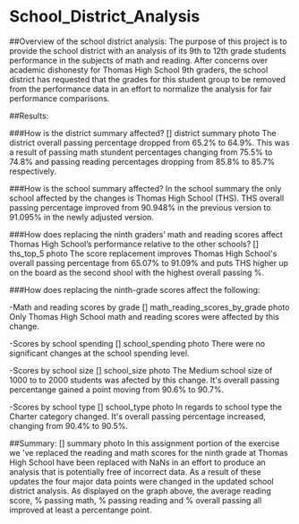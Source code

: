 # School_District_Analysis

##Overview of the school district analysis: 
The purpose of this project is to provide the school district with an analysis of its 9th to 12th grade students performance in the subjects of math and reading. 
After concerns over academic dishonesty for Thomas High School 9th graders, the school district has requested that the grades for this student group to be removed from the performance data in an effort to normalize the analysis for fair performance comparisons.

##Results: 

###How is the district summary affected?
[] district summary photo
The district overall passing percentage dropped from 65.2% to 64.9%. This was a result of passing math stundent percentages changing from 75.5% to 74.8% and passing reading percentages dropping from 85.8% to 85.7% respectively.

###How is the school summary affected?
In the school summary the only school affected by the changes is Thomas High School (THS). THS overall passing percentage improved from 90.948% in the previous version to 91.095% in the newly adjusted version.


###How does replacing the ninth graders’ math and reading scores affect Thomas High School’s performance relative to the other schools?
[] ths_top_5 photo
The score replacement improves Thomas High School's overall passing percentage from 65.07% to 91.09% and puts THS higher up on the board as the second shool with the highest overall passing %.


###How does replacing the ninth-grade scores affect the following:

-Math and reading scores by grade
[] math_reading_scores_by_grade photo
Only Thomas High School math and reading scores were affected by this change.

-Scores by school spending
[] school_spending photo
There were no significant changes at the school spending level.


-Scores by school size
[] school_size photo
The Medium school size of 1000 to to 2000 students was afected by this change. It's overall passing percentange gained a point moving from 90.6% to 90.7%.


-Scores by school type
[] school_type photo
In regards to school type the Charter category changed. It's overall passing percentage increased, changing from 90.4% to 90.5%.


##Summary: 
[] summary photo
In this assignment portion of the exercise we 've replaced the reading and math scores for the ninth grade at Thomas High School have been replaced with NaNs in an effort to produce an analysis that is potentially free of incorrect data.
As a result of these updates the four major data points were changed in the updated school district analysis. As displayed on the graph above, the average reading score, % passing math, % passing reading and % overall passing all improved at least a percentange point.
